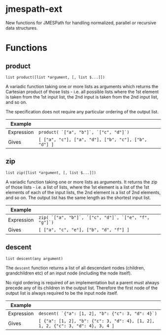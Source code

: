 # jmespath-ext
New functions for JMESPath for handling normalized, parallel or recursive data structures.

# Functions

## product

    list product([list *argument, [, list $...]])
    
A variadic function taking one or more lists as arguments which returns the Cartesian product of those lists - i.e. all possible lists where the 1st element is taken from the 1st input list, the 2nd input is taken from the 2nd input list, and so on.

The specification does not require any particular ordering of the output list.
    
| Example |     |
| ------- | --- |
| Expression | ``product( `["a", "b"]`, `["c", "d"]`)`` |
| Gives  |`[ ["a", "c"], ["a", "d"], ["b", "c"], ["b", "d"] ]` |

## zip

    list zip([list *argument, [, list $...]])
    
A variadic function taking one or more lists as arguments. It returns the zip of those lists - i.e. a list of lists, where the 1st element is a list of the 1st elements of each of the input lists, the 2nd element is a list of 2nd elements, and so on. The output list has the same length as the shortest input list.
    
| Example |     |
| ------- | --- |
| Expression | ``zip( `["a", "b"]`, `["c", "d"]`, `["e", "f", "g"]`)`` |
| Gives  |`[ ["a", "c", "e"], ["b", "d", "f"] ]` |

## descent

    list descent(any argument)
    
The `descent` function returns a list of all descendant nodes (children, grandchildren etc) of an input node (including the node itself).

No rigid ordering is required of an implementation but a parent must always precede any of its children in the output list. Therefore the first node of the output list is always required to be the input node itself.

| Example |     |
| ------- | --- |
| Expression | ``descent( `{"a": [1, 2], "b": {"c": 3, "d": 4}`)`` |
| Gives  |`[ {"a": [1, 2], "b": {"c": 3, "d": 4}, [1, 2], 1, 2, {"c": 3, "d": 4}, 3, 4 ]` |
